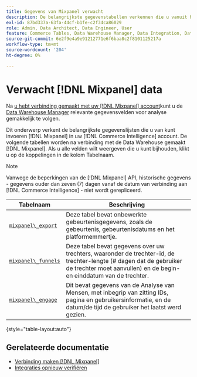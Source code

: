 ```yaml
---
title: Gegevens van Mixpanel verwacht
description: De belangrijkste gegevenstabellen verkennen die u vanuit het deelvenster Mixen kunt importeren in uw [!DNL Commerce Intelligence] account.
exl-id: 87bd337a-63fa-44cf-b1fe-c2f34ca86029
role: Admin, Data Architect, Data Engineer, User
feature: Commerce Tables, Data Warehouse Manager, Data Integration, Data Import/Export
source-git-commit: 6e2f9e4a9e91212771e6f6baa8c2f8101125217a
workflow-type: tm+mt
source-wordcount: '204'
ht-degree: 0%

---
```


# Verwacht [!DNL Mixpanel] data

Na [u hebt verbinding gemaakt met uw [!DNL Mixpanel] account](../integrations/mixpanel.md)kunt u de [Data Warehouse Manager](../../../data-analyst/data-warehouse-mgr/tour-dwm.md) relevante gegevensvelden voor analyse gemakkelijk te volgen.

Dit onderwerp verkent de belangrijkste gegevenslijsten die u van kunt invoeren [!DNL Mixpanel] in uw [!DNL Commerce Intelligence] account. De volgende tabellen worden na verbinding met de Data Warehouse gemaakt [!DNL Mixpanel]. Als u alle velden wilt weergeven die u kunt bijhouden, klikt u op de koppelingen in de kolom Tabelnaam.

>[!NOTE]
>
>Vanwege de beperkingen van de [!DNL Mixpanel] API, historische gegevens - gegevens ouder dan zeven (7) dagen vanaf de datum van verbinding aan [!DNL Commerce Intelligence] - niet wordt gerepliceerd.

| **Tabelnaam** | **Beschrijving** |
|-----|-----|
| [`mixpanel\_export`](https://developer.mixpanel.com/reference/raw-data-export-api#datafeed) | Deze tabel bevat onbewerkte gebeurtenisgegevens, zoals de gebeurtenis, gebeurtenisdatums en het platformemmertje. |
| [`mixpanel\_funnels`](https://developer.mixpanel.com/reference/raw-data-export-api#funnels-default) | Deze tabel bevat gegevens over uw trechters, waaronder de trechter-id, de trechter-lengte (# dagen dat de gebruiker de trechter moet aanvullen) en de begin- en einddatum van de trechter. |
| [`mixpanel\_engage`](https://developer.mixpanel.com/reference/raw-data-export-api#engage-default) | Dit bevat gegevens van de Analyse van Mensen, met inbegrip van zitting IDs, pagina en gebruikersinformatie, en de datum/de tijd de gebruiker het laatst werd gezien. |

{style="table-layout:auto"}

## Gerelateerde documentatie

* [Verbinding maken [!DNL Mixpanel]](../integrations/mixpanel.md)
* [Integraties opnieuw verifiëren](https://experienceleague.adobe.com/docs/commerce-knowledge-base/kb/how-to/mbi-reauthenticating-integrations.html)
